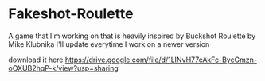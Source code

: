# Fakeshot-Roulette
A game that I'm working on that is heavily inspired by Buckshot Roulette by Mike Klubnika
I'll update everytime I work on a newer version

download it here
https://drive.google.com/file/d/1LINvH77cAkFc-BycGmzn-oOXUB2hqP-k/view?usp=sharing 
